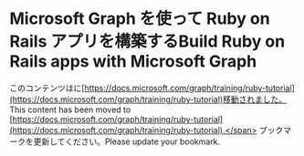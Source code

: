 # <a name="build-ruby-on-rails-apps-with-microsoft-graph"></a><span data-ttu-id="db085-101">Microsoft Graph を使って Ruby on Rails アプリを構築する</span><span class="sxs-lookup"><span data-stu-id="db085-101">Build Ruby on Rails apps with Microsoft Graph</span></span>

<span data-ttu-id="db085-102">このコンテンツはに[https://docs.microsoft.com/graph/training/ruby-tutorial](https://docs.microsoft.com/graph/training/ruby-tutorial)移動されました。</span><span class="sxs-lookup"><span data-stu-id="db085-102">This content has been moved to [https://docs.microsoft.com/graph/training/ruby-tutorial](https://docs.microsoft.com/graph/training/ruby-tutorial).</span></span> <span data-ttu-id="db085-103">ブックマークを更新してください。</span><span class="sxs-lookup"><span data-stu-id="db085-103">Please update your bookmark.</span></span>
